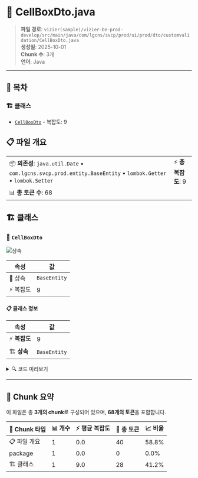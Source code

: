 # 📄 CellBoxDto.java

> **파일 경로**: `vizier(sample)/vizier-be-prod-develop/src/main/java/com/lgcns/svcp/prod/ui/prod/dto/customvalidation/CellBoxDto.java`  
> **생성일**: 2025-10-01  
> **Chunk 수**: 3개  
> **언어**: Java
---

## 📑 목차

### 🏗️ 클래스
- [`CellBoxDto`](#class-cellboxdto) - 복잡도: 9

## 📋 파일 개요

| | |
|--|--|
| 📦 **의존성**: `java.util.Date` • `com.lgcns.svcp.prod.entity.BaseEntity` • `lombok.Getter` • `lombok.Setter` | ⚡ **총 복잡도**: 9 |
| 📊 **총 토큰 수**: 68 |  |



## 🏗️ 클래스

### <a id="class-cellboxdto"></a>🎯 `CellBoxDto`

![상속](https://img.shields.io/badge/상속-1개-blue)

| 속성 | 값 |
|------|----|
| 🧬 상속 | `BaseEntity` |
| ⚡ 복잡도 | 9 |



#### 📋 클래스 정보

| 속성 | 값 |
|------|----|
| ⚡ **복잡도** | 9 || 📍 **라인 범위** | 12-12 |
| 🏗️ **상속** | `BaseEntity` || 🏷️ **태그** | `class, java` |

<details>
<summary>🔍 코드 미리보기</summary>

```java
public class CellBoxDto extends BaseEntity {
	
	private String validCode;
	private String condItemCode;
	private Integer seqNo;
	private String validCntn;
	private String validStartDtm;
	private String validEndDtm;
	private Date validEndDtmOrigin;
}...
```

**Chunk 정보**
- 🆔 **ID**: `9048cd32dbe1`
- 📍 **라인**: 12-12
- 📊 **토큰**: 28
- 🏷️ **태그**: `class, java`

</details>

---





## 🧩 Chunk 요약

이 파일은 총 **3개의 chunk**로 구성되어 있으며, **68개의 토큰**을 포함합니다.

| 🧩 Chunk 타입 | 📊 개수 | ⚡ 평균 복잡도 | 📝 총 토큰 | 📈 비율 |
|---------------|--------|-------------|----------|--------|
| 📋 파일 개요 | 1 | 0.0 | 40 | 58.8% |
| package | 1 | 0.0 | 0 | 0.0% |
| 🏗️ 클래스 | 1 | 9.0 | 28 | 41.2% |


